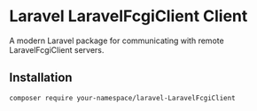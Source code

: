 # Laravel LaravelFcgiClient Client

A modern Laravel package for communicating with remote LaravelFcgiClient servers.

## Installation

```bash
composer require your-namespace/laravel-LaravelFcgiClient
